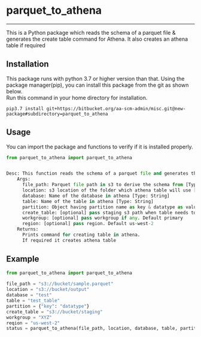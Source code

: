 # parquet_to_athena
---
This is a Python package which reads the schema of a parquet file & generates the create table command for Athena. It also creates an athena table if required 
## Installation

This package runs with python 3.7 or higher version than that.
Using the package manager(pip), you can install this package from the git as shown below.  
Run this command in your home directory for installation.

``` 
pip3.7 install git+https://bitbucket.org/aa-scm-admin/misc.git@new-package#subdirectory=parquet_to_athena
```

## Usage

You can import the package and functions to verify if it is installed properly.

```python 
from parquet_to_athena import parquet_to_athena
```

```python 

Desc: This function reads the schema of a parquet file and generates the command for creating table in athena and/or creates the table
    Args:
      file_path: Parquet file path in s3 to derive the schema from [Type: String]
      location: s3 location of the folder which athena table will use [Type: string]
      database: Name of the database in athena [Type: String]
      table: Name of the table in athena [Type: String]
      partition: Object having partition name as key & datatype as value [Type: Object]
      create_table: [optional] pass staging s3 path when table needs to be created 
      workgroup: [optional] pass workgroup if any. Default primary 
      region: [optional] pass region. Default us-west-2 
    Returns:
      Prints command for creating table in athena.
      If required it creates athena table

```

## Example

```python
from parquet_to_athena import parquet_to_athena
  
file_path = "s3://bucket/sample.parquet"
location = "s3://bucket/output"
database = "test"
table = "test_table"
partition = {"key": "datatype"}
create_table = "s3://bucket/staging"
workgroup = "XYZ"
reqion = "us-west-2"
status = parquet_to_athena(file_path, location, database, table, partition, create_table, workgroup, reqion)
```
